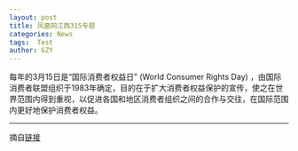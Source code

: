 ```yaml
---
layout: post
title: 凤凰网江西315专题
categories: News
tags:  Test
author: GZY
---
```


每年的3月15日是“国际消费者权益日” (World Consumer Rights Day) ，由国际消费者联盟组织于1983年确定，目的在于扩大消费者权益保护的宣传，使之在世界范围内得到重视，以促进各国和地区消费者组织之间的合作与交往，在国际范围内更好地保护消费者权益。

*****

摘自[链接](http://jx.ifeng.com/special/2015315zt/)